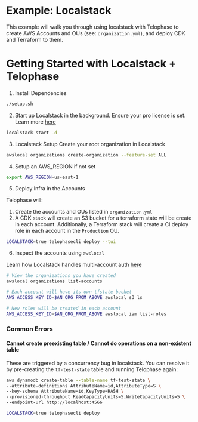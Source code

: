 # Example: Localstack
This example will walk you through using localstack with Telophase to create AWS Accounts and OUs (see: `organization.yml`), and deploy CDK and Terraform to them.

# Getting Started with Localstack + Telophase
1. Install Dependencies
```bash
./setup.sh
```

2. Start up Localstack in the background. Ensure your pro license is set. Learn more [here](https://docs.localstack.cloud/getting-started/auth-token/)
```bash
localstack start -d
```

3. Localstack Setup
Create your root organization in Localstack
```bash
awslocal organizations create-organization --feature-set ALL
```

4. Setup an AWS_REGION if not set
```bash
export AWS_REGION=us-east-1
```

5. Deploy Infra in the Accounts

Telophase will:
1. Create the accounts and OUs listed in `organization.yml`
2. A CDK stack will create an S3 bucket for a terraform state will be create in each account. Additionally, a Terraform stack will create a CI deploy role in each account in the `Production` OU.
```bash
LOCALSTACK=true telophasecli deploy --tui
```

6. Inspect the accounts using `awslocal`

Learn how Localstack handles multi-account auth [here](https://docs.localstack.cloud/references/multi-account-setups/)
```bash
# View the organizations you have created
awslocal organizations list-accounts

# Each account will have its own tfstate bucket 
AWS_ACCESS_KEY_ID=$AN_ORG_FROM_ABOVE awslocal s3 ls

# New roles will be created in each account
AWS_ACCESS_KEY_ID=$AN_ORG_FROM_ABOVE awslocal iam list-roles
```

### Common Errors
#### Cannot create preexisting table / Cannot do operations on a non-existent table
These are triggered by a concurrency bug in localstack. You can resolve it by pre-creating the `tf-test-state` table and running Telophase again:
```bash
aws dynamodb create-table --table-name tf-test-state \
--attribute-definitions AttributeName=id,AttributeType=S \
--key-schema AttributeName=id,KeyType=HASH \
--provisioned-throughput ReadCapacityUnits=5,WriteCapacityUnits=5 \
--endpoint-url http://localhost:4566

LOCALSTACK=true telophasecli deploy
```